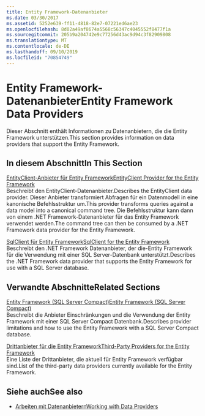 ```yaml
---
title: Entity Framework-Datenanbieter
ms.date: 03/30/2017
ms.assetid: 5252e639-ff11-4818-82e7-07221ed6ae23
ms.openlocfilehash: 8d02a49af8674a5568c56347c4045552f8477f1a
ms.sourcegitcommit: 205b9a204742e9c77256d43ac9d94c3f82909808
ms.translationtype: MT
ms.contentlocale: de-DE
ms.lasthandoff: 09/10/2019
ms.locfileid: "70854749"
---
```

# <a name="entity-framework-data-providers"></a><span data-ttu-id="f7e17-102">Entity Framework-Datenanbieter</span><span class="sxs-lookup"><span data-stu-id="f7e17-102">Entity Framework Data Providers</span></span>
<span data-ttu-id="f7e17-103">Dieser Abschnitt enthält Informationen zu Datenanbietern, die die Entity Framework unterstützen.</span><span class="sxs-lookup"><span data-stu-id="f7e17-103">This section provides information on data providers that support the Entity Framework.</span></span>  
  
## <a name="in-this-section"></a><span data-ttu-id="f7e17-104">In diesem Abschnitt</span><span class="sxs-lookup"><span data-stu-id="f7e17-104">In This Section</span></span>  
 [<span data-ttu-id="f7e17-105">EntityClient-Anbieter für Entity Framework</span><span class="sxs-lookup"><span data-stu-id="f7e17-105">EntityClient Provider for the Entity Framework</span></span>](entityclient-provider-for-the-entity-framework.md)  
 <span data-ttu-id="f7e17-106">Beschreibt den EntityClient-Datenanbieter.</span><span class="sxs-lookup"><span data-stu-id="f7e17-106">Describes the EntityClient data provider.</span></span> <span data-ttu-id="f7e17-107">Dieser Anbieter transformiert Abfragen für ein Datenmodell in eine kanonische Befehlsstruktur um.</span><span class="sxs-lookup"><span data-stu-id="f7e17-107">This provider transforms queries against a data model into a canonical command tree.</span></span> <span data-ttu-id="f7e17-108">Die Befehlsstruktur kann dann von einem .NET Framework-Datenanbieter für das Entity Framework verwendet werden.</span><span class="sxs-lookup"><span data-stu-id="f7e17-108">The command tree can then be consumed by a .NET Framework data provider for the Entity Framework.</span></span>  
  
 [<span data-ttu-id="f7e17-109">SqlClient für Entity Framework</span><span class="sxs-lookup"><span data-stu-id="f7e17-109">SqlClient for the Entity Framework</span></span>](sqlclient-for-the-entity-framework.md)  
 <span data-ttu-id="f7e17-110">Beschreibt den .NET Framework Datenanbieter, der die-Entity Framework für die Verwendung mit einer SQL Server-Datenbank unterstützt.</span><span class="sxs-lookup"><span data-stu-id="f7e17-110">Describes the .NET Framework data provider that supports the Entity Framework for use with a SQL Server database.</span></span>  
  
## <a name="related-sections"></a><span data-ttu-id="f7e17-111">Verwandte Abschnitte</span><span class="sxs-lookup"><span data-stu-id="f7e17-111">Related Sections</span></span>  
 [<span data-ttu-id="f7e17-112">Entity Framework (SQL Server Compact)</span><span class="sxs-lookup"><span data-stu-id="f7e17-112">Entity Framework (SQL Server Compact)</span></span>](https://go.microsoft.com/fwlink/?LinkId=135638)  
 <span data-ttu-id="f7e17-113">Beschreibt die Anbieter Einschränkungen und die Verwendung der Entity Framework mit einer SQL Server Compact Datenbank.</span><span class="sxs-lookup"><span data-stu-id="f7e17-113">Describes provider limitations and how to use the Entity Framework with a SQL Server Compact database.</span></span>  
  
 [<span data-ttu-id="f7e17-114">Drittanbieter für die Entity Framework</span><span class="sxs-lookup"><span data-stu-id="f7e17-114">Third-Party Providers for the Entity Framework</span></span>](https://go.microsoft.com/fwlink/?LinkId=143699)  
 <span data-ttu-id="f7e17-115">Eine Liste der Drittanbieter, die aktuell für Entity Framework verfügbar sind.</span><span class="sxs-lookup"><span data-stu-id="f7e17-115">List of the third-party data providers currently available for the Entity Framework.</span></span>  
  
## <a name="see-also"></a><span data-ttu-id="f7e17-116">Siehe auch</span><span class="sxs-lookup"><span data-stu-id="f7e17-116">See also</span></span>

- [<span data-ttu-id="f7e17-117">Arbeiten mit Datenanbietern</span><span class="sxs-lookup"><span data-stu-id="f7e17-117">Working with Data Providers</span></span>](working-with-data-providers.md)
